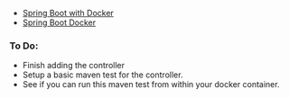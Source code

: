 * [Spring Boot with Docker](https://spring.io/guides/gs/spring-boot-docker/)
* [Spring Boot Docker](https://spring.io/guides/topicals/spring-boot-docker/)

### To Do:
* Finish adding the controller
* Setup a basic maven test for the controller.
* See if you can run this maven test from within your docker container.